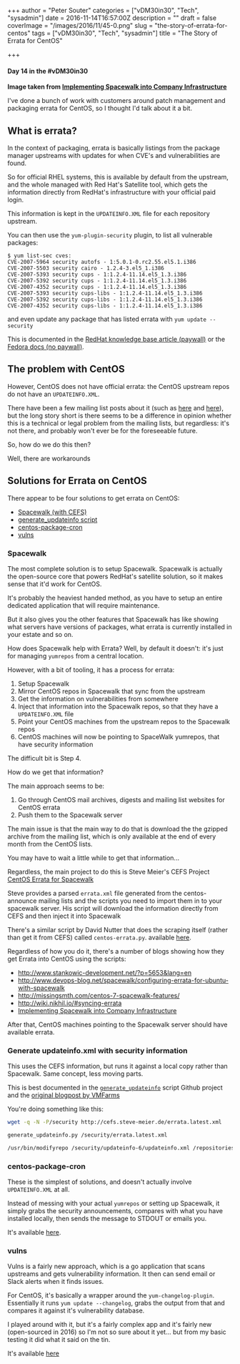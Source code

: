 +++
author = "Peter Souter"
categories = ["vDM30in30", "Tech", "sysadmin"]
date = 2016-11-14T16:57:00Z
description = ""
draft = false
coverImage = "/images/2016/11/45-0.png"
slug = "the-story-of-errata-for-centos"
tags = ["vDM30in30", "Tech", "sysadmin"]
title = "The Story of Errata for CentOS"

+++

#### Day 14 in the #vDM30in30

**Image taken from [Implementing Spacewalk into Company Infrastructure](http://theseus.fi/bitstream/handle/10024/62222/Implementing_Spacewalk_into_Company_Infrastructure_Joonas_Lehtimaki.pdf)**

I've done a bunch of work with customers around patch management and packaging errata for CentOS, so I thought I'd talk about it a bit.

## What is errata?

In the context of packaging, errata is basically listings from the package manager upstreams with updates for when CVE's and vulnerabilities are found.

So for official RHEL systems, this is available by default from the upstream, and the whole managed with Red Hat's Satellite tool, which gets the information directly from RedHat's infrastructure with your official paid login.

This information is kept in the `UPDATEINFO.XML` file for each repository upstream.

You can then use the `yum-plugin-security` plugin, to list all vulnerable packages:

```
$ yum list-sec cves:
CVE-2007-5964 security autofs - 1:5.0.1-0.rc2.55.el5.1.i386
CVE-2007-5503 security cairo - 1.2.4-3.el5_1.i386
CVE-2007-5393 security cups - 1:1.2.4-11.14.el5_1.3.i386
CVE-2007-5392 security cups - 1:1.2.4-11.14.el5_1.3.i386
CVE-2007-4352 security cups - 1:1.2.4-11.14.el5_1.3.i386
CVE-2007-5393 security cups-libs - 1:1.2.4-11.14.el5_1.3.i386
CVE-2007-5392 security cups-libs - 1:1.2.4-11.14.el5_1.3.i386
CVE-2007-4352 security cups-libs - 1:1.2.4-11.14.el5_1.3.i386
```

and even update any package that has listed errata with `yum update --security`

This is documented in the [RedHat knowledge base article (paywall)](https://access.redhat.com/solutions/10021) or the [Fedora docs (no paywall)](https://docs.fedoraproject.org/en-US/Fedora/17/html/Security_Guide/sect-Security_Guide-CVE-yum_plugin-using_yum_plugin_security.html).

## The problem with CentOS

However, CentOS does not have official errata: the CentOS upstream repos do not have an `UPDATEINFO.XML`.

There have been a few mailing list posts about it (such as [here](https://lists.centos.org/pipermail/centos-devel/2015-January/012600.html) and [here](https://lists.centos.org/pipermail/centos/2015-January/148839.html)), but the long story short is there seems to be a difference in opinion whether this is a technical or legal problem from the mailing lists, but regardless: it's not there, and probably won't ever be for the foreseeable future.

So, how do we do this then?

Well, there are workarounds

## Solutions for Errata on CentOS

There appear to be four solutions to get errata on CentOS:

* [Spacewalk (with CEFS)](https://cefs.steve-meier.de/)
* [generate_updateinfo script](http://blog.vmfarms.com/2013/12/inject-little-security-in-to-your.html)
* [centos-package-cron](https://github.com/wied03/centos-package-cron)
* [vulns](https://github.com/future-architect/vuls)

### Spacewalk

The most complete solution is to setup Spacewalk. Spacewalk is actually the open-source core that powers RedHat's satellite solution, so it makes sense that it'd work for CentOS.

It's probably the heaviest handed method, as you have to setup an entire dedicated application that will require maintenance.

But it also gives you the other features that Spacewalk has like showing what servers have versions of packages, what errata is currently installed in your estate and so on.

How does Spacewalk help with Errata? Well, by default it doesn't: it's just for managing `yumrepos` from a central location.

However, with a bit of tooling, it has a process for errata:

1. Setup Spacewalk
2. Mirror CentOS repos in Spacewalk that sync from the upstream
3. Get the information on vulnerabilities from somewhere
4. Inject that information into the Spacewalk repos, so that they have a `UPDATEINFO.XML` file
5. Point your CentOS machines from the upstream repos to the Spacewalk repos
6. CentOS machines will now be pointing to SpaceWalk yumrepos, that have security information

The difficult bit is Step 4.

How do we get that information?

The main approach seems to be:

1. Go through CentOS mail archives, digests and mailing list websites for CentOS errata
2. Push them to the Spacewalk server

The main issue is that the main way to do that is download the the gzipped archive from the mailing list, which is only available at the end of every month from the CentOS lists.

You may have to wait a little while to get that information...

Regardless, the main project to do this is Steve Meier's CEFS Project [CentOS Errata for Spacewalk](http://cefs.steve-meier.de/)

Steve provides a parsed `errata.xml` file generated from the centos-announce mailing lists and the scripts you need to import them in to your spacewalk server. His script will download the information directly from CEFS and then inject it into Spacewalk

There's a similar script by David Nutter that does the scraping itself (rather than get it from CEFS) called `centos-errata.py`. available [here](http://www.bioss.ac.uk/people/davidn/spacewalk-stuff/0.7/).

Regardless of how you do it, there's a number of blogs showing how they get Errata into CentOS using the scripts:

* http://www.stankowic-development.net/?p=5653&lang=en
* http://www.devops-blog.net/spacewalk/configuring-errata-for-ubuntu-with-spacewalk
* http://missingsmth.com/centos-7-spacewalk-features/
* http://wiki.nikhil.io/#syncing-errata
* [Implementing Spacewalk into Company Infrastructure](http://theseus.fi/bitstream/handle/10024/62222/Implementing_Spacewalk_into_Company_Infrastructure_Joonas_Lehtimaki.pdf)

After that, CentOS machines pointing to the Spacewalk server should have available errata.

### Generate updateinfo.xml with security information

This uses the CEFS information, but runs it against a local copy rather than Spacewalk. Same concept, less moving parts.

This is best documented in the [`generate_updateinfo`](https://github.com/vmfarms/generate_updateinfo) script Github project and the [original blogpost by VMFarms](http://blog.vmfarms.com/2013/12/inject-little-security-in-to-your.html)

You're doing something like this:

```bash
wget -q -N -P/security http://cefs.steve-meier.de/errata.latest.xml

generate_updateinfo.py /security/errata.latest.xml

/usr/bin/modifyrepo /security/updateinfo-6/updateinfo.xml /repositories/CentOS-6-Updates/repodata
```

### centos-package-cron

These is the simplest of solutions, and doesn't actually involve `UPDATEINFO.XML` at all.

Instead of messing with your actual `yumrepos` or setting up Spacewalk, it simply grabs the security announcements, compares with what you have installed locally, then sends the message to STDOUT or emails you.

It's available [here](https://github.com/wied03/centos-package-cron).

### vulns

Vulns is a fairly new approach, which is a go application that scans upstreams and gets vulnerability information. It then can send email or Slack alerts when it finds issues.

For CentOS, it's basically a wrapper around the `yum-changelog-plugin`. Essentially it runs `yum update --changelog`, grabs the output from that and compares it against it's vulnerability database.

I played around with it, but it's a fairly complex app and it's fairly new (open-sourced in 2016) so I'm not so sure about it yet... but from my basic testing it did what it said on the tin.

It's available [here](https://github.com/future-architect/vuls)
